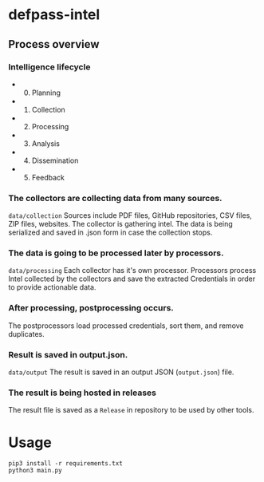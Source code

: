 # defpass-intel


## Process overview
### Intelligence lifecycle
- 0. Planning
- 1. Collection
- 2. Processing
- 3. Analysis
- 4. Dissemination
- 5. Feedback

### The collectors are collecting data from many sources. 
`data/collection`
Sources include PDF files, GitHub repositories, CSV files, ZIP files, websites. The collector is gathering intel.
The data is being serialized and saved in .json form in case the collection stops.

### The data is going to be processed later by processors.
`data/processing`
Each collector has it's own processor. Processors process Intel collected by the collectors and save the extracted Credentials in order to provide actionable data.

### After processing, postprocessing occurs.
The postprocessors load processed credentials, sort them, and remove duplicates.

### Result is saved in output.json.
`data/output`
The result is saved in an output JSON (`output.json`) file.

### The result is being hosted in releases
The result file is saved as a `Release` in repository to be used by other tools.

# Usage
```python3
pip3 install -r requirements.txt
python3 main.py
```